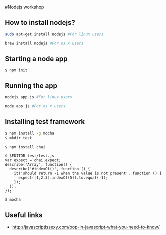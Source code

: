 #Nodejs workshop

## How to install nodejs?
```bash
sudo apt-get install nodejs #For linux users

brew install nodejs #For os x users
```

## Starting a node app
```
$ npm init
```

## Running the app
```bash
nodejs app.js #For linux users

node app.js #For os x users
```

## Installing test framework

```bash
$ npm install -g mocha
$ mkdir test
```

```bash
$ npm install chai
```

```
$ $EDITOR test/test.js
var expect = chai.expect;
describe('Array', function() {
  describe('#indexOf()', function () {
    it('should return -1 when the value is not present', function () {
      expect([1,2,3].indexOf(5)).to.equal(-1);
    });
  });
});
```

```
$ mocha
```

## Useful links
- http://javascriptissexy.com/oop-in-javascript-what-you-need-to-know/
